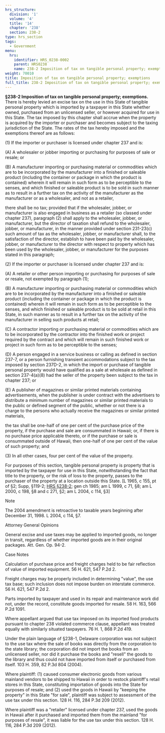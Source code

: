 ```yaml
---
hrs_structure:
  division: '1'
  volume: '4'
  title: '14'
  chapter: '238'
  section: 238-2
type: hrs_section
tags:
  - Government
menu:
  hrs:
    identifier: HRS_0238-0002
    parent: HRS0238
    name: 238-2 Imposition of tax on tangible personal property; exemptions
weight: 70010
title: Imposition of tax on tangible personal property; exemptions
full_title: 238-2 Imposition of tax on tangible personal property; exemptions
---
```

**§238-2 Imposition of tax on tangible personal property; exemptions.** There is hereby levied an excise tax on the use in this State of tangible personal property which is imported by a taxpayer in this State whether owned, purchased from an unlicensed seller, or however acquired for use in this State. The tax imposed by this chapter shall accrue when the property is acquired by the importer or purchaser and becomes subject to the taxing jurisdiction of the State. The rates of the tax hereby imposed and the exemptions thereof are as follows:

(1) If the importer or purchaser is licensed under chapter 237 and is:

(A) A wholesaler or jobber importing or purchasing for purposes of sale or resale; or

(B) A manufacturer importing or purchasing material or commodities which are to be incorporated by the manufacturer into a finished or saleable product (including the container or package in which the product is contained) wherein it will remain in such form as to be perceptible to the senses, and which finished or saleable product is to be sold in such manner as to result in a further tax on the activity of the manufacturer as the manufacturer or as a wholesaler, and not as a retailer,

there shall be no tax; provided that if the wholesaler, jobber, or manufacturer is also engaged in business as a retailer (so classed under chapter 237), paragraph (2) shall apply to the wholesaler, jobber, or manufacturer, but the director of taxation shall refund to the wholesaler, jobber, or manufacturer, in the manner provided under section 231-23(c) such amount of tax as the wholesaler, jobber, or manufacturer shall, to the satisfaction of the director, establish to have been paid by the wholesaler, jobber, or manufacturer to the director with respect to property which has been used by the wholesaler, jobber, or manufacturer for the purposes stated in this paragraph;

(2) If the importer or purchaser is licensed under chapter 237 and is:

(A) A retailer or other person importing or purchasing for purposes of sale or resale, not exempted by paragraph (1);

(B) A manufacturer importing or purchasing material or commodities which are to be incorporated by the manufacturer into a finished or saleable product (including the container or package in which the product is contained) wherein it will remain in such form as to be perceptible to the senses, and which finished or saleable product is to be sold at retail in this State, in such manner as to result in a further tax on the activity of the manufacturer in selling such products at retail;

(C) A contractor importing or purchasing material or commodities which are to be incorporated by the contractor into the finished work or project required by the contract and which will remain in such finished work or project in such form as to be perceptible to the senses;

(D) A person engaged in a service business or calling as defined in section 237-7, or a person furnishing transient accommodations subject to the tax imposed by section 237D-2, in which the import or purchase of tangible personal property would have qualified as a sale at wholesale as defined in section 237-4(a)(8) had the seller of the property been subject to the tax in chapter 237; or

(E) A publisher of magazines or similar printed materials containing advertisements, when the publisher is under contract with the advertisers to distribute a minimum number of magazines or similar printed materials to the public or defined segment of the public, whether or not there is a charge to the persons who actually receive the magazines or similar printed materials,

the tax shall be one-half of one per cent of the purchase price of the property, if the purchase and sale are consummated in Hawaii; or, if there is no purchase price applicable thereto, or if the purchase or sale is consummated outside of Hawaii, then one-half of one per cent of the value of such property; and

(3) In all other cases, four per cent of the value of the property.

For purposes of this section, tangible personal property is property that is imported by the taxpayer for use in this State, notwithstanding the fact that title to the property, or the risk of loss to the property, passes to the purchaser of the property at a location outside this State. [L 1965, c 155, pt of §2; Supp, §119-2; [HRS §238-2](/title-14/chapter-238/section-238-2/); gen ch 1985; am L 1999, c 71, §8; am L 2000, c 198, §8 and c 271, §2; am L 2004, c 114, §3]

Note

The 2004 amendment is retroactive to taxable years beginning after December 31, 1998\. L 2004, c 114, §7.

Attorney General Opinions

General excise and use taxes may be applied to imported goods, no longer in transit, regardless of whether imported goods are in their original packages. Att. Gen. Op. 94-2.

Case Notes

Calculation of purchase price and freight charges held to be fair reflection of value of imported equipment. 56 H. 621, 547 P.2d 2.

Freight charges may be properly included in determining "value", the use tax base; such inclusion does not impose burden on interstate commerce. 56 H. 621, 547 P.2d 2.

Parts imported by taxpayer and used in its repair and maintenance work did not, under the record, constitute goods imported for resale. 58 H. 163, 566 P.2d 1091.

Where appellant argued that use tax imposed on its imported food products pursuant to chapter 238 violated commerce clause, appellant was treated equally with similarly situated taxpayers. 76 H. 1, 868 P.2d 419.

Under the plain language of §238-1, Delaware corporation was not subject to the use tax where the sale of books was directly from the corporation to the state library; the corporation did not import the books from an unlicensed seller, nor did it purchase the books and "resell" the goods to the library and thus could not have imported from itself or purchased from itself. 103 H. 359, 82 P.3d 804 (2004).

Where plaintiff: (1) caused consumer electronic goods from various mainland vendors to be shipped to Hawaii in order to restock plaintiff's retail stores in this State, constituting importation of goods into the State for purposes of resale; and (2) used the goods in Hawaii by "keeping the property" in this State "for sale", plaintiff was subject to assessment of the use tax under this section. 128 H. 116, 284 P.3d 209 (2012).

Where plaintiff was a "retailer" licensed under chapter 237, used the goods in Hawaii after it purchased and imported them from the mainland "for purposes of resale", it was liable for the use tax under this section. 128 H. 116, 284 P.3d 209 (2012).